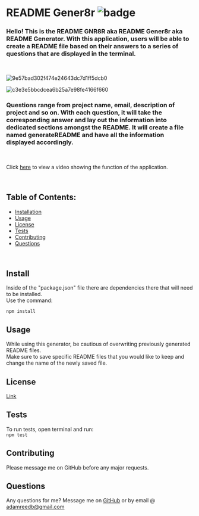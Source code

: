 # README Gener8r ![badge](https://img.shields.io/badge/license-MIT-yellow.svg)

  ### Hello! This is the README GNR8R aka README Gener8r aka README Generator. With this application, users will be able to create a README file based on their answers to a series of questions that are displayed in the terminal. 
  <br> 
  
  ![9e57bad302f474e24643dc7d1ff5dcb0](https://user-images.githubusercontent.com/79331471/114777974-e83de800-9d39-11eb-809e-4009ac8e0105.png)

  ![c3e3e5bbcdcea6b25a7e98fe4166f660](https://user-images.githubusercontent.com/79331471/114778049-fc81e500-9d39-11eb-836e-90dad8f098f9.png)

  ### Questions range from project name, email, description of project and so on. With each question, it will take the corresponding answer and lay out the information into dedicated sections amongst the README. It will create a file named generateREADME and have all the information displayed accordingly.
  
  <br>

  Click [here](https://www.youtube.com/watch?v=HRes12w_Cw0&ab_channel=AdamNotCheeseReed) to view a video showing the function of the application.

  <br>


  ## Table of Contents:
  * [Installation](#installation)
  * [Usage](#usage)
  * [License](#license)
  * [Tests](#tests)
  * [Contributing](#contributing)
  * [Questions](#questions)

<br> 

## Install
Inside of the "package.json" file there are dependencies there that will need to be installed.
<br>Use the command:

```npm install```

## Usage
While using this generator, be cautious of overwriting previously generated README files.<br> Make sure to save specific README files that you would like to keep and change the name of the newly saved file.

## License
[Link](https://opensource.org/licenses/MIT)

## Tests
To run tests, open terminal and run: <br>
```npm test```

## Contributing
Please message me on GitHub before any major requests.

## Questions
Any questions for me? Message me on [GitHub](https://github.com/asd) or by email @ adamreedb@gmail.com


